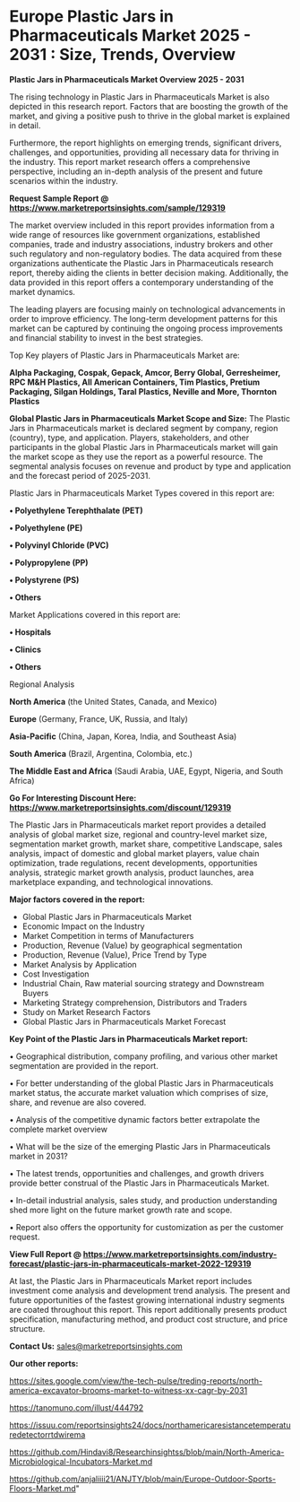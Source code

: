  # Europe Plastic Jars in Pharmaceuticals Market 2025 - 2031 : Size, Trends, Overview

<Strong> Plastic Jars in Pharmaceuticals Market Overview 2025 - 2031</strong>

The rising technology in Plastic Jars in Pharmaceuticals Market is also depicted in this research report. Factors that are boosting the growth of the market, and giving a positive push to thrive in the global market is explained in detail.

Furthermore, the report highlights on emerging trends, significant drivers, challenges, and opportunities, providing all necessary data for thriving in the industry. This report market research offers a comprehensive perspective, including an in-depth analysis of the present and future scenarios within the industry.

<strong>Request Sample Report @ <a href=https://www.marketreportsinsights.com/sample/129319>https://www.marketreportsinsights.com/sample/129319</a></strong>

The market overview included in this report provides information from a wide range of resources like government organizations, established companies, trade and industry associations, industry brokers and other such regulatory and non-regulatory bodies. The data acquired from these organizations authenticate the Plastic Jars in Pharmaceuticals research report, thereby aiding the clients in better decision making. Additionally, the data provided in this report offers a contemporary understanding of the market dynamics.

The leading players are focusing mainly on technological advancements in order to improve efficiency. The long-term development patterns for this market can be captured by continuing the ongoing process improvements and financial stability to invest in the best strategies.

Top Key players of Plastic Jars in Pharmaceuticals Market are:

<strong>Alpha Packaging, Cospak, Gepack, Amcor, Berry Global, Gerresheimer, RPC M&H Plastics, All American Containers, Tim Plastics, Pretium Packaging, Silgan Holdings, Taral Plastics, Neville and More, Thornton Plastics</strong>

<strong><b>Global Plastic Jars in Pharmaceuticals Market Scope and Size:</b></strong>
The Plastic Jars in Pharmaceuticals market is declared segment by company, region (country), type, and application. Players, stakeholders, and other participants in the global Plastic Jars in Pharmaceuticals market will gain the market scope as they use the report as a powerful resource. The segmental analysis focuses on revenue and product by type and application and the forecast period of 2025-2031.

Plastic Jars in Pharmaceuticals Market Types covered in this report are:

<strong>• Polyethylene Terephthalate (PET)

• Polyethylene (PE)

• Polyvinyl Chloride (PVC)

• Polypropylene (PP)

• Polystyrene (PS)

• Others</strong>

Market Applications covered in this report are:

<strong>• Hospitals

• Clinics

• Others</strong> 

Regional Analysis

<strong>North America</strong> (the United States, Canada, and Mexico)

<strong>Europe</strong> (Germany, France, UK, Russia, and Italy)

<strong>Asia-Pacific</strong> (China, Japan, Korea, India, and Southeast Asia)

<strong>South America</strong> (Brazil, Argentina, Colombia, etc.)

<strong>The Middle East and Africa</strong> (Saudi Arabia, UAE, Egypt, Nigeria, and South Africa)

<strong>Go For Interesting Discount Here: <a href=https://www.marketreportsinsights.com/discount/129319>https://www.marketreportsinsights.com/discount/129319</a></strong>

The Plastic Jars in Pharmaceuticals market report provides a detailed analysis of global market size, regional and country-level market size, segmentation market growth, market share, competitive Landscape, sales analysis, impact of domestic and global market players, value chain optimization, trade regulations, recent developments, opportunities analysis, strategic market growth analysis, product launches, area marketplace expanding, and technological innovations.

<strong><b>Major factors covered in the report:</b></strong>
<ul>
  <li>Global Plastic Jars in Pharmaceuticals Market </li>
  <li>Economic Impact on the Industry</li>
  <li>Market Competition in terms of Manufacturers</li>
  <li>Production, Revenue (Value) by geographical segmentation</li>
  <li>Production, Revenue (Value), Price Trend by Type</li>
  <li>Market Analysis by Application</li>
  <li>Cost Investigation</li>
  <li>Industrial Chain, Raw material sourcing strategy and Downstream Buyers</li>
  <li>Marketing Strategy comprehension, Distributors and Traders</li>
  <li>Study on Market Research Factors</li>
  <li>Global Plastic Jars in Pharmaceuticals Market Forecast</li>
</ul>

<strong><b>Key Point of the Plastic Jars in Pharmaceuticals Market report:</b></strong>

• Geographical distribution, company profiling, and various other market segmentation are provided in the report.

• For better understanding of the global Plastic Jars in Pharmaceuticals market status, the accurate market valuation which comprises of size, share, and revenue are also covered.

• Analysis of the competitive dynamic factors better extrapolate the complete market overview

• What will be the size of the emerging Plastic Jars in Pharmaceuticals market in 2031?

• The latest trends, opportunities and challenges, and growth drivers provide better construal of the Plastic Jars in Pharmaceuticals Market.

• In-detail industrial analysis, sales study, and production understanding shed more light on the future market growth rate and scope.

• Report also offers the opportunity for customization as per the customer request.

<strong><b>View Full Report @ <a href=https://www.marketreportsinsights.com/industry-forecast/plastic-jars-in-pharmaceuticals-market-2022-129319>https://www.marketreportsinsights.com/industry-forecast/plastic-jars-in-pharmaceuticals-market-2022-129319</a></b></strong>


At last, the Plastic Jars in Pharmaceuticals Market report includes investment come analysis and development trend analysis. The present and future opportunities of the fastest growing international industry segments are coated throughout this report. This report additionally presents product specification, manufacturing method, and product cost structure, and price structure.

<strong>Contact Us:</strong>
sales@marketreportsinsights.com

<strong>Our other reports:</strong>

<a href=https://sites.google.com/view/the-tech-pulse/treding-reports/north-america-excavator-brooms-market-to-witness-xx-cagr-by-2031>https://sites.google.com/view/the-tech-pulse/treding-reports/north-america-excavator-brooms-market-to-witness-xx-cagr-by-2031</a>

<a href=https://tanomuno.com/illust/444792>https://tanomuno.com/illust/444792</a>

<a href=https://issuu.com/reportsinsights24/docs/northamericaresistancetemperaturedetectorrtdwirema>https://issuu.com/reportsinsights24/docs/northamericaresistancetemperaturedetectorrtdwirema</a>

<a href=https://github.com/Hindavi8/Researchinsightss/blob/main/North-America-Microbiological-Incubators-Market.md>https://github.com/Hindavi8/Researchinsightss/blob/main/North-America-Microbiological-Incubators-Market.md</a>

<a href=https://github.com/anjaliiii21/ANJTY/blob/main/Europe-Outdoor-Sports-Floors-Market.md>https://github.com/anjaliiii21/ANJTY/blob/main/Europe-Outdoor-Sports-Floors-Market.md</a>"
